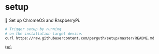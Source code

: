 # setup

📜 Set up ChromeOS and RaspberryPi.

```sh
# Trigger setup by running
# on the installation target device.
curl https://raw.githubusercontent.com/perguth/setup/master/README.md | sudo sh
```

<sup>[(xo)](https://github.com/perguth/ethical-design-manifesto)</sup>

